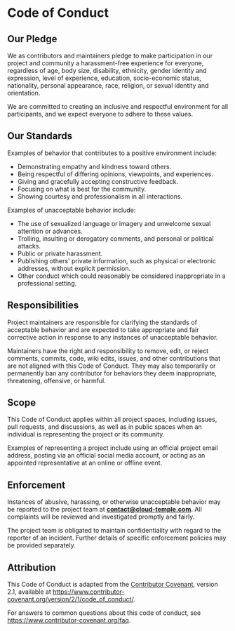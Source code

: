 # Code of Conduct

## Our Pledge

We as contributors and maintainers pledge to make participation in our project and community a harassment-free experience for everyone, regardless of age, body size, disability, ethnicity, gender identity and expression, level of experience, education, socio-economic status, nationality, personal appearance, race, religion, or sexual identity and orientation.

We are committed to creating an inclusive and respectful environment for all participants, and we expect everyone to adhere to these values.

## Our Standards

Examples of behavior that contributes to a positive environment include:

- Demonstrating empathy and kindness toward others.
- Being respectful of differing opinions, viewpoints, and experiences.
- Giving and gracefully accepting constructive feedback.
- Focusing on what is best for the community.
- Showing courtesy and professionalism in all interactions.

Examples of unacceptable behavior include:

- The use of sexualized language or imagery and unwelcome sexual attention or advances.
- Trolling, insulting or derogatory comments, and personal or political attacks.
- Public or private harassment.
- Publishing others' private information, such as physical or electronic addresses, without explicit permission.
- Other conduct which could reasonably be considered inappropriate in a professional setting.

## Responsibilities

Project maintainers are responsible for clarifying the standards of acceptable behavior and are expected to take appropriate and fair corrective action in response to any instances of unacceptable behavior.

Maintainers have the right and responsibility to remove, edit, or reject comments, commits, code, wiki edits, issues, and other contributions that are not aligned with this Code of Conduct. They may also temporarily or permanently ban any contributor for behaviors they deem inappropriate, threatening, offensive, or harmful.

## Scope

This Code of Conduct applies within all project spaces, including issues, pull requests, and discussions, as well as in public spaces when an individual is representing the project or its community.

Examples of representing a project include using an official project email address, posting via an official social media account, or acting as an appointed representative at an online or offline event.

## Enforcement

Instances of abusive, harassing, or otherwise unacceptable behavior may be reported to the project team at **contact@cloud-temple.com**. All complaints will be reviewed and investigated promptly and fairly.

The project team is obligated to maintain confidentiality with regard to the reporter of an incident. Further details of specific enforcement policies may be provided separately.

## Attribution

This Code of Conduct is adapted from the [Contributor Covenant](https://www.contributor-covenant.org), version 2.1, available at https://www.contributor-covenant.org/version/2/1/code_of_conduct/.

For answers to common questions about this code of conduct, see https://www.contributor-covenant.org/faq.

